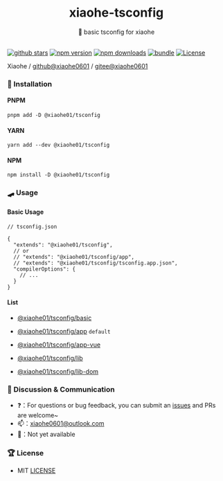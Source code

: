 <div align="center">
  <h1>xiaohe-tsconfig</h1>
  <span>🤞 basic tsconfig for xiaohe</span>
</div>

<br>

[![github stars][github-stars-src]][github-stars-href]
[![npm version][npm-version-src]][npm-version-href]
[![npm downloads][npm-downloads-src]][npm-downloads-href]
[![bundle][bundle-src]][bundle-href]
[![License][license-src]][license-href]

Xiaohe / [github@xiaohe0601](https://github.com/xiaohe0601) / [gitee@xiaohe0601](https://gitee.com/xiaohe0601)

### 🚁 Installation

#### PNPM

``` shell
pnpm add -D @xiaohe01/tsconfig
```

#### YARN

``` shell
yarn add --dev @xiaohe01/tsconfig
```

#### NPM

``` shell
npm install -D @xiaohe01/tsconfig
```

### 🛹 Usage

#### Basic Usage

```json5
// tsconfig.json

{
  "extends": "@xiaohe01/tsconfig",
  // or
  // "extends": "@xiaohe01/tsconfig/app",
  // "extends": "@xiaohe01/tsconfig/tsconfig.app.json",
  "compilerOptions": {
    // ...
  }
}
```

#### List

- [@xiaohe01/tsconfig/basic](./tsconfig.basic.json)

- [@xiaohe01/tsconfig/app](./tsconfig.app.json) `default`

- [@xiaohe01/tsconfig/app-vue](./tsconfig.app-vue.json)

- [@xiaohe01/tsconfig/lib](./tsconfig.lib.json)

- [@xiaohe01/tsconfig/lib-dom](./tsconfig.lib-dom.json)

### 🐶 Discussion & Communication

- ❓：For questions or bug feedback, you can submit an [issues](https://github.com/xiaohe0601/xiaohe-tsconfig/issues)
  and PRs are welcome~
- 📫：[xiaohe0601@outlook.com](mailto:xiaohe0601@outlook.com)
- 🐧：Not yet available

### 🏆 License

- MIT [LICENSE](./LICENSE)

<!-- Badges -->

[github-stars-src]: https://img.shields.io/github/stars/xiaohe0601/xiaohe-tsconfig?style=flat&colorA=080f12&colorB=1fa669&logo=GitHub

[github-stars-href]: https://github.com/xiaohe0601/xiaohe-tsconfig

[npm-version-src]: https://img.shields.io/npm/v/@xiaohe01/tsconfig?style=flat&colorA=080f12&colorB=1fa669

[npm-version-href]: https://npmjs.com/package/@xiaohe01/tsconfig

[npm-downloads-src]: https://img.shields.io/npm/dm/@xiaohe01/tsconfig?style=flat&colorA=080f12&colorB=1fa669

[npm-downloads-href]: https://npmjs.com/package/@xiaohe01/tsconfig

[bundle-src]: https://img.shields.io/bundlephobia/minzip/@xiaohe01/tsconfig?style=flat&colorA=080f12&colorB=1fa669&label=minzip

[bundle-href]: https://bundlephobia.com/result?p=@xiaohe01/tsconfig

[license-src]: https://img.shields.io/github/license/xiaohe0601/xiaohe-tsconfig.svg?style=flat&colorA=080f12&colorB=1fa669

[license-href]: https://github.com/xiaohe0601/xiaohe-tsconfig/blob/main/LICENSE